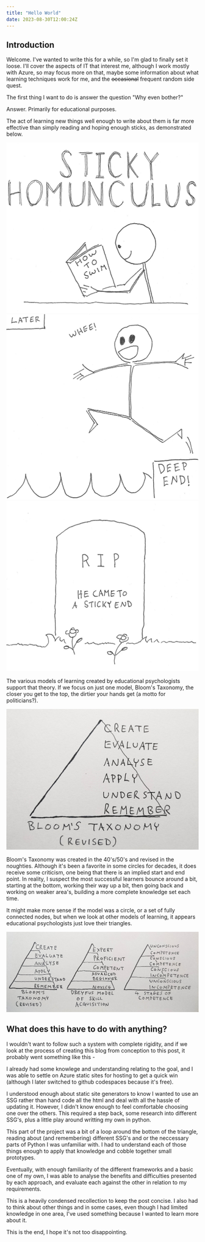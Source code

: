 ```yaml
---
title: "Hello World"
date: 2023-08-30T12:00:24Z
---
```

Introduction
------------
Welcome.
I've wanted to write this for a while, so I'm glad to finally set it loose.
I'll cover the aspects of IT that interest me, although I work mostly with Azure, so may focus more on that, maybe some information about what learning techniques work for me, and the ~~occasional~~ frequent random side quest.

The first thing I want to do is answer the question "Why even bother?"

Answer. Primarily for educational purposes.

The act of learning new things well enough to write about them is far more effective than simply reading and hoping enough sticks, as demonstrated below.

![A stick person reading a book "How to swim"](hello-world/01.png)
![A stick person happily jumping into the deep end of a swimming pool](hello-world/02.png)
![hilarious"](hello-world/03.png)

The various models of learning created by educational psychologists support that theory. If we focus on just one model, Bloom's Taxonomy, the closer you get to the top, the dirtier your hands get (a motto for politicians?).

![Bloom's taxonomy as a triangle"](hello-world/bloomstaxonomy.JPG)

Bloom's Taxonomy was created in the 40's/50's and revised in the noughties. Although it's been a favorite in some circles for decades, it does receive some criticism, one being that there is an implied start and end point. In reality, I suspect the most successful learners bounce around a bit, starting at the bottom, working their way up a bit, then going back and working on weaker area's, building a more complete knowledge set each time.

It might make more sense if the model was a circle, or a set of fully connected nodes, but when we look at other models of learning, it appears educational psychologists just love their triangles.

![Bloom's taxonomy, Dreyfus model of skill acquisition, and 4 stages of competence all modelled as triangles"](hello-world/allthetriangles.JPG)

What does this have to do with anything?
-------
I wouldn't want to follow such a system with complete rigidity, and if we look at the process of creating this blog from conception to this post, it probably went something like this - 

I already had some knowlege and understanding relating to the goal, and I was able to settle on Azure static sites for hosting to get a quick win (although I later switched to github codespaces because it's free).

I understood enough about static site generators to know I wanted to use an SSG rather than hand code all the html and deal with all the hassle of updating it.  However, I didn't know enough to feel comfortable choosing one over the others. This required a step back, some research into different SSG's, plus a little play around writting my own in python.

This part of the project was a bit of a loop around the bottom of the triangle, reading about (and remembering) different SSG's and or the neccessary parts of Python I was unfamiliar with. I had to understand each of those things enough to apply that knowledge and cobble together small prototypes.

Eventually, with enough familiarity of the different frameworks and a basic one of my own, I was able to analyse the benefits and difficulties presented by each approach, and evaluate each against the other in relation to my requirements.

This is a heavily condensed recollection to keep the post concise. I also had to think about other things and in some cases, even though I had limited knowledge in one area, I've used something because I wanted to learn more about it.

This is the end, I hope it's not too disappointing.

